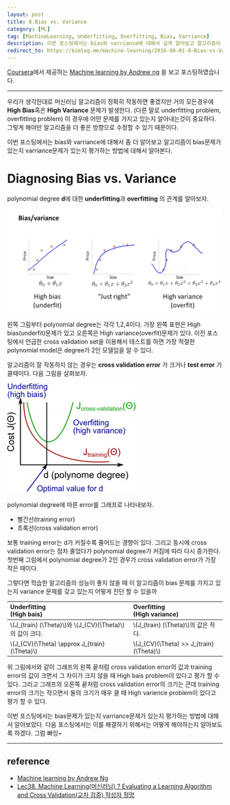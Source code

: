 ```yaml
---
layout: post
title: 8.Bias vs. Variance
category: [ML]
tag: [MachineLearning, Underfitting, Overfitting, Bias, Varriance]
description: 이번 포스팅에서는 bias와 varriance에 대해서 깊게 알아보고 알고리즘이 bias문제가 있는지 varriance문제가 있는지 평가하는 방법에 대해서 알아본다.
redirect_to: https://kimlog.me/machine-learning/2016-09-01-8-Bias-vs-Variance/
---
```


[Coursera](https://www.coursera.org/)에서 제공하는 [Machine learning by Andrew ng](https://www.coursera.org/learn/machine-learning/) 을 보고 포스팅하였습니다.

---
우리가 생각한대로 머신러닝 알고리즘이 정확히 작동하면 좋겠지만 거의 모든경우에 **High Bias**혹은 **High Variance** 문제가 발생한다. (다른 말로 underfitting problem, overfitting problem) 이 경우에 어떤 문제를 가지고 있는지 알아내는것이 중요하다. 그렇게 해야만 알고리즘을 더 좋은 방향으로 수정할 수 있기 때문이다.

이번 포스팅에서는 bias와 varriance에 대해서 좀 더 알아보고 알고리즘이 bias문제가 있는지 varriance문제가 있는지 평가하는 방법에 대해서 알아본다.

# Diagnosing Bias vs. Variance

polynomial degree **d**에 대한 **underfitting**과 **overfitting** 의 관계를 알아보자.

![예1](/images/MachineLearning/ml8/0.png)

왼쪽 그림부터 polynomial degree는 각각  1,2,4이다. 가장 왼쪽 표현은 High bias(underfit)문제가 있고 오른쪽은 High variance(overfit)문제가 있다. 이전 포스팅에서 언급한 cross validation set을 이용해서 테스트를 하면 가장 적절한 polynomial model은 degree가 2인 모델임을 알 수 있다.

알고리즘이 잘 작동하지 않는 경우는 **cross validation error** 가 크거나 **test error** 가 클때이다. 다음 그림을 살펴보자.

![예1](/images/MachineLearning/ml8/300px-Features-and-polynom-degree.png)

polynomial degree에 따른 error를 그래프로 나타내보자.

 - 빨간선(training error)
 - 초록선(cross validation error)

보통 training error는 d가 커질수록 줄어드는 경향이 있다. 그리고 동시에 cross validation error는 점차 줄었다가 polynomial degree가 커짐에 따라 다시 증가한다. 첫번째 그림에서 polynomial degree가 2인 경우가 cross validation error가 가장 작은 때이다.


그렇다면 학습한 알고리즘의 성능이 좋지 않을 때 이 알고리즘이 bias 문제를 가지고 있는지 variance 문제를 갖고 있는지 어떻게 진단 할 수 있을까

| **Underfitting** <br> (High bais) | **Overfitting**  <br> (High variance) |
|:----------------------------------|:--------------------------------------|
| \\(J_{train} (\Theta)\\)와 \\(J_{CV}(\Theta)\\) 의 값이 크다. | \\(J_{train} (\Theta)\\)의 값은 작다.  |
| \\(J_{CV}(\Theta) \approx J_{train} (\Theta)\\) | \\(J_{CV}(\Theta) \>\> J_{train}(\Theta)\\) |

위 그림에서와 같이 그래프의 왼쪽 끝처럼 cross validation error의 값과 training error의 값이 크면서 그 차이가 크지 않을 때 High bais problem이 있다고 평가 할 수 있다. 그리고 그래프의 오른쪽 끝처럼 cross validation error의 크기는 큰데 training error의 크기는 작으면서 둘의 크기가 매우 클 때 High varience problem이 있다고 평가 할 수 있다.

이번 포스팅에서는 bias문제가 있는지 varriance문제가 있는지 평가하는 방법에 대해서 알아보았다. 다음 포스팅에서는 이를 해결하기 위해서는 어떻게 해야하는지 알아보도록 하겠다. 그럼 빠잉~

---

## reference

 - [Machine learning by Andrew Ng](https://www.coursera.org/learn/machine-learning)
 - [Lec38. Machine Learning(머신러닝) ? Evaluating a Learning Algorithm and Cross Validation(교차 검증) 작성자 헐멍](http://blog.naver.com/mypa3424/220576318791)
